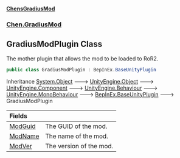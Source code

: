 
#### [ChensGradiusMod](index 'index')

### [Chen.GradiusMod](neHTXX+yFsk1RpXqjkv9zg 'Chen.GradiusMod')

## GradiusModPlugin Class
The mother plugin that allows the mod to be loaded to RoR2.  
```csharp
public class GradiusModPlugin : BepInEx.BaseUnityPlugin
```

Inheritance [System.Object](https://docs.microsoft.com/en-us/dotnet/api/System.Object 'System.Object') &#129106; [UnityEngine.Object](https://docs.microsoft.com/en-us/dotnet/api/UnityEngine.Object 'UnityEngine.Object') &#129106; [UnityEngine.Component](https://docs.microsoft.com/en-us/dotnet/api/UnityEngine.Component 'UnityEngine.Component') &#129106; [UnityEngine.Behaviour](https://docs.microsoft.com/en-us/dotnet/api/UnityEngine.Behaviour 'UnityEngine.Behaviour') &#129106; [UnityEngine.MonoBehaviour](https://docs.microsoft.com/en-us/dotnet/api/UnityEngine.MonoBehaviour 'UnityEngine.MonoBehaviour') &#129106; [BepInEx.BaseUnityPlugin](https://docs.microsoft.com/en-us/dotnet/api/BepInEx.BaseUnityPlugin 'BepInEx.BaseUnityPlugin') &#129106; GradiusModPlugin  

| Fields | |
| :--- | :--- |
| [ModGuid](roaksh2rNcHE6bLK0CuvIA 'Chen.GradiusMod.GradiusModPlugin.ModGuid') | The GUID of the mod.<br/> |
| [ModName](1MjGctnlhnBOsrQf6YA_ug 'Chen.GradiusMod.GradiusModPlugin.ModName') | The name of the mod.<br/> |
| [ModVer](yDRMfL2xbWHlc3pWQp24wQ 'Chen.GradiusMod.GradiusModPlugin.ModVer') | The version of the mod.<br/> |
